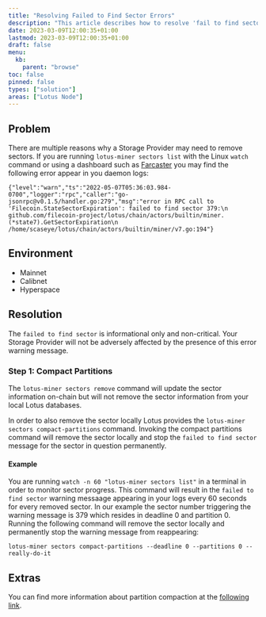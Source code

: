```yaml
---
title: "Resolving Failed to Find Sector Errors"
description: "This article describes how to resolve 'fail to find sector' errors that may be presnt in Lotus daemon logs"
date: 2023-03-09T12:00:35+01:00
lastmod: 2023-03-09T12:00:35+01:00
draft: false
menu:
  kb:
    parent: "browse"
toc: false
pinned: false
types: ["solution"]
areas: ["Lotus Node"]
---
```


## Problem

There are multiple reasons why a Storage Provider may need to remove sectors.
If you are running `lotus-miner sectors list` with the Linux `watch` command or using a dashboard such as [Farcaster](https://github.com/s0nik42/lotus-farcaster) you may find the following error appear in you daemon logs:
```
{"level":"warn","ts":"2022-05-07T05:36:03.984-0700","logger":"rpc","caller":"go-jsonrpc@v0.1.5/handler.go:279","msg":"error in RPC call to 'Filecoin.StateSectorExpiration': failed to find sector 379:\n    github.com/filecoin-project/lotus/chain/actors/builtin/miner.(*state7).GetSectorExpiration\n        /home/scaseye/lotus/chain/actors/builtin/miner/v7.go:194"}
```

## Environment

- Mainnet
- Calibnet
- Hyperspace


## Resolution

The `failed to find sector` is informational only and non-critical. Your Storage Provider will not be adversely affected by the presence of this error warning message.

### Step 1: Compact Partitions

The `lotus-miner sectors remove` command will update the sector information on-chain but will not remove the sector information from your local Lotus databases.

In order to also remove the sector locally Lotus provides the `lotus-miner sectors compact-partitions` command. Invoking the compact partitions command will remove the sector locally and stop the `failed to find sector` message for the sector in question permanently.


#### Example 

You are running `watch -n 60 "lotus-miner sectors list"` in a terminal in order to monitor sector progress. This command will result in the `failed to find sector` warning messaage appearing in your logs every 60 seconds for every removed sector.
In our example the sector number triggering the warning message is 379 which resides in deadline 0 and partition 0.
Running the following command will remove the sector locally and permanently stop the warning message from reappearing:

```
lotus-miner sectors compact-partitions --deadline 0 --partitions 0 --really-do-it
```

## Extras

You can find more information about partition compaction at the [following link](https://lotus.filecoin.io/storage-providers/operate/daily-chores/#compacting-partitions).
